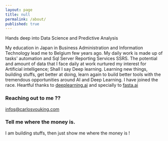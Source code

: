 ```yaml
---
layout: page
title: null
permalink: /about/
published: true
---
```



Hands deep into Data Science and Predictive Analysis

 My education in Japan in Business Administration and Information Technology lead me to Belgium few years ago.  My daily work is made up of tasks' automation and Sql Server Reporting Services SSRS. The potential and amount of data that I face daily at work nurtured my interest for Artificial intelligence; Shall I say Deep learning. 
 Learning new things, building stuffs, get better at doing, learn again to build better tools with the tremendous opportunities around AI and Deep Learning. I have joined the race.
Heartful thanks to [deeplearning.ai](deeplearning.ai) and specially to [fasta.ai](fast.ai)



### Reaching out to me ??

[infos@carlosvouking.com](mailto:infos@carlosvouking.com)


### Tell me where the money is.

I am building stuffs, then just show me where the money is !
